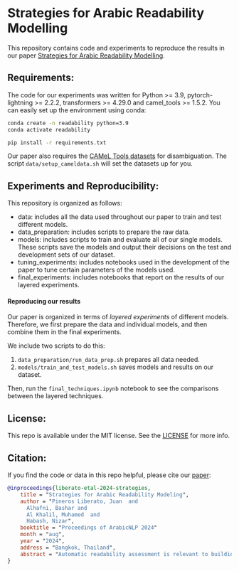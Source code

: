 # Strategies for Arabic Readability Modelling

This repository contains code and experiments to reproduce the results in our paper [Strategies for Arabic Readability Modelling](https://arxiv.org/pdf/2407.03032).

## Requirements:

The code for our experiments was written for Python >= 3.9, pytorch-lightning >= 2.2.2, transformers >= 4.29.0 and camel_tools >= 1.5.2. You can easily set up the environment using conda:

```bash
conda create -n readability python=3.9
conda activate readability

pip install -r requirements.txt
```

Our paper also requires the [CAMeL Tools datasets](https://github.com/CAMeL-Lab/camel_tools) for disambiguation. The script `data/setup_cameldata.sh` will set the datasets up for you.

## Experiments and Reproducibility:

This repository is organized as follows:
- data: includes all the data used throughout our paper to train and test different models.
- data_preparation: includes scripts to prepare the raw data.
- models: includes scripts to train and evaluate all of our single models. These scripts save the models and output their decisions on the test and development sets of our dataset.
- tuning_experiments: includes notebooks used in the development of the paper to tune certain parameters of the models used.
- final_experiments: includes notebooks that report on the results of our layered experiments.

#### Reproducing our results

Our paper is organized in terms of *layered experiments* of different models. Therefore, we first prepare the data and individual models, and then combine them in the final experiments.

We include two scripts to do this:
1. `data_preparation/run_data_prep.sh` prepares all data needed.
2. `models/train_and_test_models.sh` saves models and results on our dataset.

Then, run the `final_techniques.ipynb` notebook to see the comparisons between the layered techniques.

## License:
This repo is available under the MIT license. See the [LICENSE](LICENSE) for more info.


## Citation:
If you find the code or data in this repo helpful, please cite our [paper](https://arxiv.org/pdf/2407.03032):

```BibTeX
@inproceedings{liberato-etal-2024-strategies,
    title = "Strategies for Arabic Readability Modeling",
    author = "Pineros Liberato, Juan  and
      Alhafni, Bashar and
      Al Khalil, Muhamed  and
      Habash, Nizar",
    booktitle = "Proceedings of ArabicNLP 2024"
    month = "aug",
    year = "2024",
    address = "Bangkok, Thailand",
    abstract = "Automatic readability assessment is relevant to building NLP applications for education, content analysis, and accessibility. However, Arabic readability assessment is a challenging task due to Arabic's morphological richness and limited readability resources. In this paper, we present a set of experimental results on Arabic readability assessment using a diverse range of approaches, from rule-based methods to Arabic pretrained language models. We report our results on a newly created corpus at different textual granularity levels (words and sentence fragments). Our results show that combining different techniques yields the best results, achieving an overall macro F1 score of 86.7 at the word level and 87.9 at the fragment level on a blind test set. We make our code, data, and pretrained models publicly available.",
}
```
